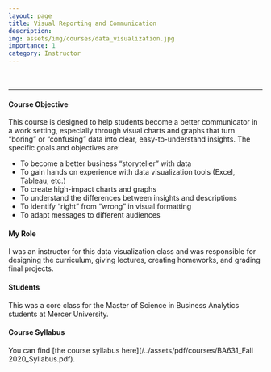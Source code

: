 ```yaml
---
layout: page
title: Visual Reporting and Communication
description:
img: assets/img/courses/data_visualization.jpg
importance: 1
category: Instructor
---
```


<hr style="margin-top: 3rem"/>

#### Course Objective
This course is designed to help students become a better communicator in a work setting, especially through visual charts and graphs that turn “boring” or “confusing” data into clear, easy-to-understand insights. The specific goals and objectives are:
- To become a better business “storyteller” with data
- To gain hands on experience with data visualization tools (Excel, Tableau, etc.)
- To create high-impact charts and graphs
- To understand the differences between insights and descriptions
- To identify “right” from “wrong” in visual formatting
- To adapt messages to different audiences

#### My Role
I was an instructor for this data visualization class and was responsible for designing the curriculum, giving lectures, creating homeworks, and grading final projects.
#### Students
This was a core class for the Master of Science in Business Analytics students at Mercer University.

#### Course Syllabus
You can find [the course syllabus here](/../assets/pdf/courses/BA631_Fall 2020_Syllabus.pdf).

